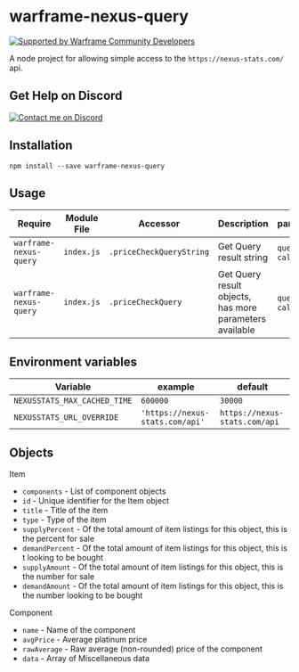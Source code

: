 # warframe-nexus-query

[![Supported by Warframe Community Developers](https://raw.githubusercontent.com/Warframe-Community-Developers/banner/master/banner.png)](https://github.com/Warframe-Community-Developers "Supported by Warframe Community Developers")

A node project for allowing simple access to the `https://nexus-stats.com/` api.

## Get Help on Discord

[![Contact me on Discord](https://img.shields.io/badge/discord-Tobiah%238452-7289DA.svg)](https://discord.gg/0ycgfahdR8gTzWgM "Contact me on Discord: Tobiah#8452")


## Installation
```
npm install --save warframe-nexus-query
```

## Usage

Require | Module File | Accessor | Description | parameters
--- | --- | --- | --- | ---
`warframe-nexus-query` | `index.js` | `.priceCheckQueryString` | Get Query result string | `query`, `callback`
`warframe-nexus-query` | `index.js` | `.priceCheckQuery` | Get Query result objects, has more parameters available | `query`, `callback`

## Environment variables

Variable | example | default
--- | --- | ---
`NEXUSSTATS_MAX_CACHED_TIME` | `600000` | `30000`
`NEXUSSTATS_URL_OVERRIDE` | `'https://nexus-stats.com/api'` | `https://nexus-stats.com/api`

## Objects

Item

* `components` - List of component objects
* `id` - Unique identifier for the Item object
* `title` - Title of the item
* `type` - Type of the item
* `supplyPercent` - Of the total amount of item listings for this object, this is the percent for sale
* `demandPercent` - Of the total amount of item listings for this object, this is t looking to be bought
* `supplyAmount`  - Of the total amount of item listings for this object, this is the number for sale
* `demandAmount`  - Of the total amount of item listings for this object, this is the number looking to be bought

Component

* `name` -  Name of the component
* `avgPrice` - Average platinum price 
* `rawAverage` - Raw average (non-rounded) price of the component
* `data` - Array of Miscellaneous data
